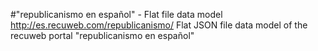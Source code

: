 #"republicanismo en español" - Flat file data model
http://es.recuweb.com/republicanismo/
Flat JSON file data model of the recuweb portal "republicanismo en español"
